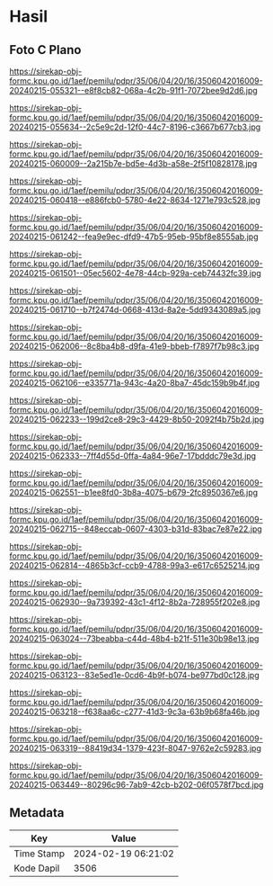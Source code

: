 # Hasil

## Foto C Plano

https://sirekap-obj-formc.kpu.go.id/1aef/pemilu/pdpr/35/06/04/20/16/3506042016009-20240215-055321--e8f8cb82-068a-4c2b-91f1-7072bee9d2d6.jpg

https://sirekap-obj-formc.kpu.go.id/1aef/pemilu/pdpr/35/06/04/20/16/3506042016009-20240215-055634--2c5e9c2d-12f0-44c7-8196-c3667b677cb3.jpg

https://sirekap-obj-formc.kpu.go.id/1aef/pemilu/pdpr/35/06/04/20/16/3506042016009-20240215-060009--2a215b7e-bd5e-4d3b-a58e-2f5f10828178.jpg

https://sirekap-obj-formc.kpu.go.id/1aef/pemilu/pdpr/35/06/04/20/16/3506042016009-20240215-060418--e886fcb0-5780-4e22-8634-1271e793c528.jpg

https://sirekap-obj-formc.kpu.go.id/1aef/pemilu/pdpr/35/06/04/20/16/3506042016009-20240215-061242--fea9e9ec-dfd9-47b5-95eb-95bf8e8555ab.jpg

https://sirekap-obj-formc.kpu.go.id/1aef/pemilu/pdpr/35/06/04/20/16/3506042016009-20240215-061501--05ec5602-4e78-44cb-929a-ceb74432fc39.jpg

https://sirekap-obj-formc.kpu.go.id/1aef/pemilu/pdpr/35/06/04/20/16/3506042016009-20240215-061710--b7f2474d-0668-413d-8a2e-5dd9343089a5.jpg

https://sirekap-obj-formc.kpu.go.id/1aef/pemilu/pdpr/35/06/04/20/16/3506042016009-20240215-062006--8c8ba4b8-d9fa-41e9-bbeb-f7897f7b98c3.jpg

https://sirekap-obj-formc.kpu.go.id/1aef/pemilu/pdpr/35/06/04/20/16/3506042016009-20240215-062106--e335771a-943c-4a20-8ba7-45dc159b9b4f.jpg

https://sirekap-obj-formc.kpu.go.id/1aef/pemilu/pdpr/35/06/04/20/16/3506042016009-20240215-062233--199d2ce8-29c3-4429-8b50-2092f4b75b2d.jpg

https://sirekap-obj-formc.kpu.go.id/1aef/pemilu/pdpr/35/06/04/20/16/3506042016009-20240215-062333--7ff4d55d-0ffa-4a84-96e7-17bdddc79e3d.jpg

https://sirekap-obj-formc.kpu.go.id/1aef/pemilu/pdpr/35/06/04/20/16/3506042016009-20240215-062551--b1ee8fd0-3b8a-4075-b679-2fc8950367e6.jpg

https://sirekap-obj-formc.kpu.go.id/1aef/pemilu/pdpr/35/06/04/20/16/3506042016009-20240215-062715--848eccab-0607-4303-b31d-83bac7e87e22.jpg

https://sirekap-obj-formc.kpu.go.id/1aef/pemilu/pdpr/35/06/04/20/16/3506042016009-20240215-062814--4865b3cf-ccb9-4788-99a3-e617c6525214.jpg

https://sirekap-obj-formc.kpu.go.id/1aef/pemilu/pdpr/35/06/04/20/16/3506042016009-20240215-062930--9a739392-43c1-4f12-8b2a-728955f202e8.jpg

https://sirekap-obj-formc.kpu.go.id/1aef/pemilu/pdpr/35/06/04/20/16/3506042016009-20240215-063024--73beabba-c44d-48b4-b21f-511e30b98e13.jpg

https://sirekap-obj-formc.kpu.go.id/1aef/pemilu/pdpr/35/06/04/20/16/3506042016009-20240215-063123--83e5ed1e-0cd6-4b9f-b074-be977bd0c128.jpg

https://sirekap-obj-formc.kpu.go.id/1aef/pemilu/pdpr/35/06/04/20/16/3506042016009-20240215-063218--f638aa6c-c277-41d3-9c3a-63b9b68fa46b.jpg

https://sirekap-obj-formc.kpu.go.id/1aef/pemilu/pdpr/35/06/04/20/16/3506042016009-20240215-063319--88419d34-1379-423f-8047-9762e2c59283.jpg

https://sirekap-obj-formc.kpu.go.id/1aef/pemilu/pdpr/35/06/04/20/16/3506042016009-20240215-063449--80296c96-7ab9-42cb-b202-06f0578f7bcd.jpg


## Metadata

| Key        | Value               |
| ---------- | ------------------- |
| Time Stamp | 2024-02-19 06:21:02 |
| Kode Dapil | 3506                |




